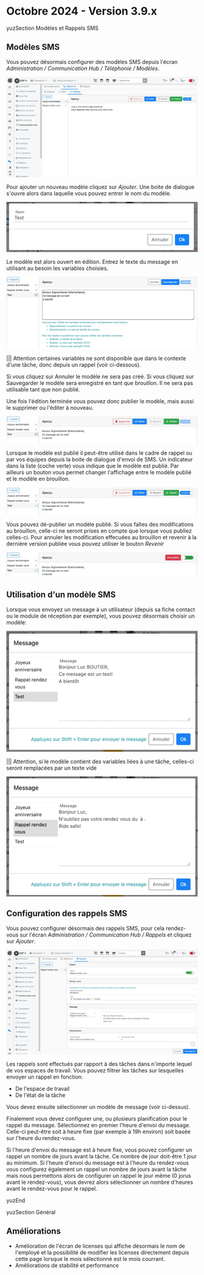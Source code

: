 # Octobre 2024 - Version 3.9.x

yuzSection Modèles et Rappels SMS

## Modèles SMS

Vous pouvez désormais configurer des modèles SMS depuis l'écran _Administration / Communication Hub / Téléphonie / Modèles_.

![SMS templates](https://raw.githubusercontent.com/yuzer-software/release-notes/master/release-notes/3.9.0/sms-tpl-1.webp?w=100%)

Pour ajouter un nouveau modèle cliquez sur _Ajouter_. Une boite de dialogue s'ouvre alors dans laquelle vous pouvez entrer le nom du modèle.

![SMS template new](https://raw.githubusercontent.com/yuzer-software/release-notes/master/release-notes/3.9.0/sms-tpl-2.webp?w=480px)

Le modèle est alors ouvert en édition. Entrez le texte du message en utilisant au besoin les variables choisies.

![SMS template edit](https://raw.githubusercontent.com/yuzer-software/release-notes/master/release-notes/3.9.0/sms-tpl-3.webp?w=968px)

||| Attention certaines variables ne sont disponible que dans le contexte d'une tâche, donc depuis un rappel (voir ci-dessous).

Si vous cliquez sur Annuler le modèle ne sera pas créé. Si vous cliquez sur Sauvegarder le modèle sera enregistré en tant que brouillon. Il ne sera pas utilisable tant que non publié.

Une fois l'édition terminée vous pouvez donc publier le modèle, mais aussi le supprimer ou l'éditer à nouveau.

![SMS template saved](https://raw.githubusercontent.com/yuzer-software/release-notes/master/release-notes/3.9.0/sms-tpl-4.webp?w=968px)

Lorsque le modèle est publié il peut-être utilisé dans le cadre de rappel ou par vos équipes depuis la boite de dialogue d'envoi de SMS.
Un indicateur dans la liste (coche verte) vous indique que le modèle est publié. Par ailleurs un bouton vous permet changer l'affichage entre le modèle publié et le modèle en brouillon.

![SMS template published](https://raw.githubusercontent.com/yuzer-software/release-notes/master/release-notes/3.9.0/sms-tpl-5.webp?w=968px)

Vous pouvez dé-publier un modèle publié.
Si vous faîtes des modifications au brouillon, celle-ci ne seront prises en compte que lorsque vous publiez celles-ci.
Pour annuler les modification effecuées au brouillon et revenir à la dernière version publiée vous pouvez utiliser le bouton _Revenir_

![SMS template view published](https://raw.githubusercontent.com/yuzer-software/release-notes/master/release-notes/3.9.0/sms-tpl-6.webp?w=968px)

## Utilisation d'un modèle SMS

Lorsque vous envoyez un message à un utilisateur (depuis sa fiche contact ou le module de réception par exemple), vous pouvez désormais choisir un modèle:

![SMS template send normal](https://raw.githubusercontent.com/yuzer-software/release-notes/master/release-notes/3.9.0/sms-tpl-send-1.webp?w=480px)

||| Attention, si le modèle contient des variables liées à une tâche, celles-ci seront remplacées par un texte vide

![SMS template send task variables](https://raw.githubusercontent.com/yuzer-software/release-notes/master/release-notes/3.9.0/sms-tpl-send-2.webp?w=480px)

## Configuration des rappels SMS

Vous pouvez configurer désormais des rappels SMS, pour cela rendez-vous sur l'écran _Administration / Communication Hub / Rappels_ et cliquez sur _Ajouter_.

![Reminder](https://raw.githubusercontent.com/yuzer-software/release-notes/master/release-notes/3.9.0/reminder.webp?w=100%)

Les rappels sont effectués par rapport à des tâches dans n'importe lequel de vos espaces de travail. Vous pouvez filtrer les tâches sur lesquelles envoyer un rappel en fonction:

- De l'espace de travail
- De l'état de la tâche

Vous devez ensuite sélectionner un modèle de message (voir ci-dessus).

Finalement vous devez configurer une, ou plusieurs planification pour le rappel du message. Sélectionnez en premier l'heure d'envoi du message. Celle-ci peut-être soit à heure fixe (par exemple à 19h environ) soit basée sur l'heure du rendez-vous.

Si l'heure d'envoi du message est à heure fixe, vous pouvez configurer un rappel un nombre de jours avant la tâche. Ce nombre de jour doit-être 1 jour au minimum.
Si l'heure d'envoi du message est à l'heure du rendez-vous vous configurez également un rappel un nombre de jours avant la tâche mais nous permettons alors de configurer un rappel le jour même (0 jorus avant le rendez-vous), vous devrez alors sélectionner un nombre d'heures avant le rendez-vous pour le rappel.

yuzEnd

yuzSection Général

## Améliorations

- Amélioration de l'écran de licenses qui affiche désormais le nom de l'employé et la possibilité de modifier les licenses directement depuis cette page lorsque le mois sélectionné est le mois courrant.
- Améliorations de stabilité et performance
